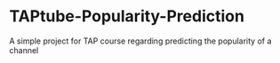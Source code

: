 # TAPtube-Popularity-Prediction
A simple project for TAP course regarding predicting the popularity of a channel
